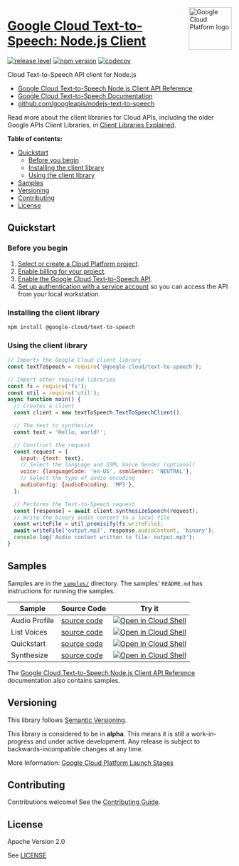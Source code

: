 [//]: # "This README.md file is auto-generated, all changes to this file will be lost."
[//]: # "To regenerate it, use `python -m synthtool`."
<img src="https://avatars2.githubusercontent.com/u/2810941?v=3&s=96" alt="Google Cloud Platform logo" title="Google Cloud Platform" align="right" height="96" width="96"/>

# [Google Cloud Text-to-Speech: Node.js Client](https://github.com/googleapis/nodejs-text-to-speech)

[![release level](https://img.shields.io/badge/release%20level-alpha-orange.svg?style=flat)](https://cloud.google.com/terms/launch-stages)
[![npm version](https://img.shields.io/npm/v/@google-cloud/text-to-speech.svg)](https://www.npmjs.org/package/@google-cloud/text-to-speech)
[![codecov](https://img.shields.io/codecov/c/github/googleapis/nodejs-text-to-speech/master.svg?style=flat)](https://codecov.io/gh/googleapis/nodejs-text-to-speech)




Cloud Text-to-Speech API client for Node.js


* [Google Cloud Text-to-Speech Node.js Client API Reference][client-docs]
* [Google Cloud Text-to-Speech Documentation][product-docs]
* [github.com/googleapis/nodejs-text-to-speech](https://github.com/googleapis/nodejs-text-to-speech)

Read more about the client libraries for Cloud APIs, including the older
Google APIs Client Libraries, in [Client Libraries Explained][explained].

[explained]: https://cloud.google.com/apis/docs/client-libraries-explained

**Table of contents:**


* [Quickstart](#quickstart)
  * [Before you begin](#before-you-begin)
  * [Installing the client library](#installing-the-client-library)
  * [Using the client library](#using-the-client-library)
* [Samples](#samples)
* [Versioning](#versioning)
* [Contributing](#contributing)
* [License](#license)

## Quickstart

### Before you begin

1.  [Select or create a Cloud Platform project][projects].
1.  [Enable billing for your project][billing].
1.  [Enable the Google Cloud Text-to-Speech API][enable_api].
1.  [Set up authentication with a service account][auth] so you can access the
    API from your local workstation.

### Installing the client library

```bash
npm install @google-cloud/text-to-speech
```


### Using the client library

```javascript
// Imports the Google Cloud client library
const textToSpeech = require('@google-cloud/text-to-speech');

// Import other required libraries
const fs = require('fs');
const util = require('util');
async function main() {
  // Creates a client
  const client = new textToSpeech.TextToSpeechClient();

  // The text to synthesize
  const text = 'Hello, world!';

  // Construct the request
  const request = {
    input: {text: text},
    // Select the language and SSML Voice Gender (optional)
    voice: {languageCode: 'en-US', ssmlGender: 'NEUTRAL'},
    // Select the type of audio encoding
    audioConfig: {audioEncoding: 'MP3'},
  };

  // Performs the Text-to-Speech request
  const [response] = await client.synthesizeSpeech(request);
  // Write the binary audio content to a local file
  const writeFile = util.promisify(fs.writeFile);
  await writeFile('output.mp3', response.audioContent, 'binary');
  console.log('Audio content written to file: output.mp3');
}

```



## Samples

Samples are in the [`samples/`](https://github.com/googleapis/nodejs-text-to-speech/tree/master/samples) directory. The samples' `README.md`
has instructions for running the samples.

| Sample                      | Source Code                       | Try it |
| --------------------------- | --------------------------------- | ------ |
| Audio Profile | [source code](https://github.com/googleapis/nodejs-text-to-speech/blob/master/samples/audioProfile.js) | [![Open in Cloud Shell][shell_img]](https://console.cloud.google.com/cloudshell/open?git_repo=https://github.com/googleapis/nodejs-text-to-speech&page=editor&open_in_editor=samples/audioProfile.js,samples/README.md) |
| List Voices | [source code](https://github.com/googleapis/nodejs-text-to-speech/blob/master/samples/listVoices.js) | [![Open in Cloud Shell][shell_img]](https://console.cloud.google.com/cloudshell/open?git_repo=https://github.com/googleapis/nodejs-text-to-speech&page=editor&open_in_editor=samples/listVoices.js,samples/README.md) |
| Quickstart | [source code](https://github.com/googleapis/nodejs-text-to-speech/blob/master/samples/quickstart.js) | [![Open in Cloud Shell][shell_img]](https://console.cloud.google.com/cloudshell/open?git_repo=https://github.com/googleapis/nodejs-text-to-speech&page=editor&open_in_editor=samples/quickstart.js,samples/README.md) |
| Synthesize | [source code](https://github.com/googleapis/nodejs-text-to-speech/blob/master/samples/synthesize.js) | [![Open in Cloud Shell][shell_img]](https://console.cloud.google.com/cloudshell/open?git_repo=https://github.com/googleapis/nodejs-text-to-speech&page=editor&open_in_editor=samples/synthesize.js,samples/README.md) |



The [Google Cloud Text-to-Speech Node.js Client API Reference][client-docs] documentation
also contains samples.

## Versioning

This library follows [Semantic Versioning](http://semver.org/).




This library is considered to be in **alpha**. This means it is still a
work-in-progress and under active development. Any release is subject to
backwards-incompatible changes at any time.



More Information: [Google Cloud Platform Launch Stages][launch_stages]

[launch_stages]: https://cloud.google.com/terms/launch-stages

## Contributing

Contributions welcome! See the [Contributing Guide](https://github.com/googleapis/nodejs-text-to-speech/blob/master/CONTRIBUTING.md).

## License

Apache Version 2.0

See [LICENSE](https://github.com/googleapis/nodejs-text-to-speech/blob/master/LICENSE)

[client-docs]: https://googleapis.dev/nodejs/text-to-speech/latest
[product-docs]: https://cloud.google.com/text-to-speech
[shell_img]: https://gstatic.com/cloudssh/images/open-btn.png
[projects]: https://console.cloud.google.com/project
[billing]: https://support.google.com/cloud/answer/6293499#enable-billing
[enable_api]: https://console.cloud.google.com/flows/enableapi?apiid=texttospeech.googleapis.com
[auth]: https://cloud.google.com/docs/authentication/getting-started